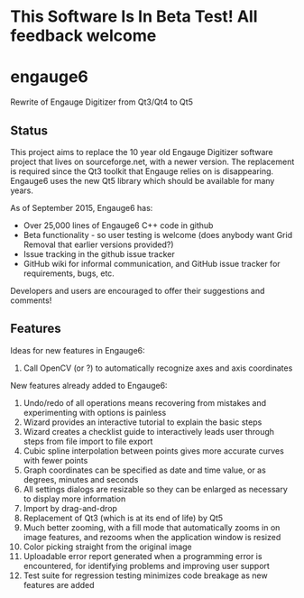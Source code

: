 <h1>This Software Is In Beta Test! All feedback welcome</h1>

engauge6
========

Rewrite of Engauge Digitizer from Qt3/Qt4 to Qt5

Status
------
This project aims to replace the 10 year old Engauge Digitizer software project that lives on sourceforge.net, with a newer version. The replacement is required since the Qt3 toolkit that Engauge relies on is disappearing. Engauge6 uses the new Qt5 library which should be available for many years.

As of September 2015, Engauge6 has:

* Over 25,000 lines of Engauge6 C++ code in github
* Beta functionality - so user testing is welcome (does anybody want Grid Removal that earlier versions provided?)
* Issue tracking in the github issue tracker
* GitHub wiki for informal communication, and GitHub issue tracker for requirements, bugs, etc.

Developers and users are encouraged to offer their suggestions and comments!

Features
--------
Ideas for new features in Engauge6:

1. Call OpenCV (or ?) to automatically recognize axes and axis coordinates

New features already added to Engauge6:

1. Undo/redo of all operations means recovering from mistakes and experimenting with options is painless
2. Wizard provides an interactive tutorial to explain the basic steps
3. Wizard creates a checklist guide to interactively leads user through steps from file import to file export
4. Cubic spline interpolation between points gives more accurate curves with fewer points
5. Graph coordinates can be specified as date and time value, or as degrees, minutes and seconds
6. All settings dialogs are resizable so they can be enlarged as necessary to display more information
7. Import by drag-and-drop
8. Replacement of Qt3 (which is at its end of life) by Qt5
9. Much better zooming, with a fill mode that automatically zooms in on image features, and rezooms when the
   application window is resized
10. Color picking straight from the original image
11. Uploadable error report generated when a programming error is encountered, for identifying problems and improving
    user support
12. Test suite for regression testing minimizes code breakage as new features are added
